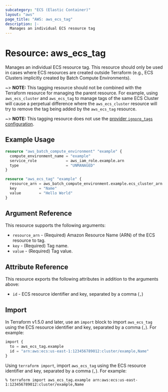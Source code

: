 ```yaml
---
subcategory: "ECS (Elastic Container)"
layout: "aws"
page_title: "AWS: aws_ecs_tag"
description: |-
  Manages an individual ECS resource tag
---
```


# Resource: aws_ecs_tag

Manages an individual ECS resource tag. This resource should only be used in cases where ECS resources are created outside Terraform (e.g., ECS Clusters implicitly created by Batch Compute Environments).

~> **NOTE:** This tagging resource should not be combined with the Terraform resource for managing the parent resource. For example, using `aws_ecs_cluster` and `aws_ecs_tag` to manage tags of the same ECS Cluster will cause a perpetual difference where the `aws_ecs_cluster` resource will try to remove the tag being added by the `aws_ecs_tag` resource.

~> **NOTE:** This tagging resource does not use the [provider `ignore_tags` configuration](/docs/providers/aws/index.html#ignore_tags).

## Example Usage

```terraform
resource "aws_batch_compute_environment" "example" {
  compute_environment_name = "example"
  service_role             = aws_iam_role.example.arn
  type                     = "UNMANAGED"
}

resource "aws_ecs_tag" "example" {
  resource_arn = aws_batch_compute_environment.example.ecs_cluster_arn
  key          = "Name"
  value        = "Hello World"
}
```

## Argument Reference

This resource supports the following arguments:

* `resource_arn` - (Required) Amazon Resource Name (ARN) of the ECS resource to tag.
* `key` - (Required) Tag name.
* `value` - (Required) Tag value.

## Attribute Reference

This resource exports the following attributes in addition to the arguments above:

* `id` - ECS resource identifier and key, separated by a comma (`,`)

## Import

In Terraform v1.5.0 and later, use an `import` block to import `aws_ecs_tag` using the ECS resource identifier and key, separated by a comma (`,`). For example:

```terraform
import {
  to = aws_ecs_tag.example
  id = "arn:aws:ecs:us-east-1:123456789012:cluster/example,Name"
}
```

Using `terraform import`, import `aws_ecs_tag` using the ECS resource identifier and key, separated by a comma (`,`). For example:

```console
% terraform import aws_ecs_tag.example arn:aws:ecs:us-east-1:123456789012:cluster/example,Name
```
